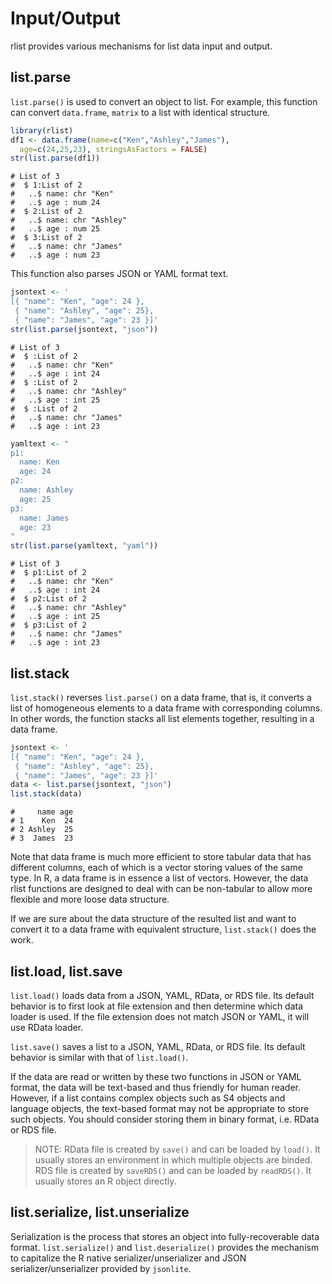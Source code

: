 

# Input/Output

rlist provides various mechanisms for list data input and output. 

## list.parse

`list.parse()` is used to convert an object to list. For example, this function can convert `data.frame`, `matrix` to a list with identical structure.


```r
library(rlist)
df1 <- data.frame(name=c("Ken","Ashley","James"),
  age=c(24,25,23), stringsAsFactors = FALSE)
str(list.parse(df1))
```

```
# List of 3
#  $ 1:List of 2
#   ..$ name: chr "Ken"
#   ..$ age : num 24
#  $ 2:List of 2
#   ..$ name: chr "Ashley"
#   ..$ age : num 25
#  $ 3:List of 2
#   ..$ name: chr "James"
#   ..$ age : num 23
```

This function also parses JSON or YAML format text.


```r
jsontext <- '
[{ "name": "Ken", "age": 24 },
 { "name": "Ashley", "age": 25},
 { "name": "James", "age": 23 }]'
str(list.parse(jsontext, "json"))
```

```
# List of 3
#  $ :List of 2
#   ..$ name: chr "Ken"
#   ..$ age : int 24
#  $ :List of 2
#   ..$ name: chr "Ashley"
#   ..$ age : int 25
#  $ :List of 2
#   ..$ name: chr "James"
#   ..$ age : int 23
```


```r
yamltext <- "
p1:
  name: Ken
  age: 24
p2:
  name: Ashley
  age: 25
p3:
  name: James
  age: 23
"
str(list.parse(yamltext, "yaml"))
```

```
# List of 3
#  $ p1:List of 2
#   ..$ name: chr "Ken"
#   ..$ age : int 24
#  $ p2:List of 2
#   ..$ name: chr "Ashley"
#   ..$ age : int 25
#  $ p3:List of 2
#   ..$ name: chr "James"
#   ..$ age : int 23
```

## list.stack

`list.stack()` reverses `list.parse()` on a data frame, that is, it converts a list of homogeneous elements to a data frame with corresponding columns. In other words, the function stacks all list elements together, resulting in a data frame.


```r
jsontext <- '
[{ "name": "Ken", "age": 24 },
 { "name": "Ashley", "age": 25},
 { "name": "James", "age": 23 }]'
data <- list.parse(jsontext, "json")
list.stack(data)
```

```
#     name age
# 1    Ken  24
# 2 Ashley  25
# 3  James  23
```

Note that data frame is much more efficient to store tabular data that has different columns, each of which is a vector storing values of the same type. In R, a data frame is in essence a list of vectors. However, the data rlist functions are designed to deal with can be non-tabular to allow more flexible and more loose data structure.

If we are sure about the data structure of the resulted list and want to convert it to a data frame with equivalent structure, `list.stack()` does the work.

## list.load, list.save

`list.load()` loads data from a JSON, YAML, RData, or RDS file. Its default behavior is to first look at file extension and then determine which data loader is used. If the file extension does not match JSON or YAML, it will use RData loader.

`list.save()` saves a list to a JSON, YAML, RData, or RDS file. Its default behavior is similar with that of `list.load()`.

If the data are read or written by these two functions in JSON or YAML format, the data will be text-based and thus friendly for human reader. However, if a list contains complex objects such as S4 objects and language objects, the text-based format may not be appropriate to store such objects. You should consider storing them in binary format, i.e. RData or RDS file.

> NOTE: RData file is created by `save()` and can be loaded by `load()`. It usually stores an environment in which multiple objects are binded. RDS file is created by `saveRDS()` and can be loaded by `readRDS()`. It usually stores an R object directly.

## list.serialize, list.unserialize

Serialization is the process that stores an object into fully-recoverable data format. `list.serialize()` and `list.deserialize()` provides the mechanism to capitalize the R native serializer/unserializer and JSON serializer/unserializer provided by `jsonlite`.
